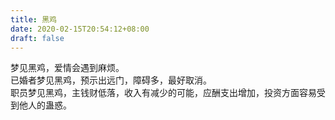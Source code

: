 ```yaml
---
title: 黑鸡
date: 2020-02-15T20:54:12+08:00
draft: false
---
```


梦见黑鸡，爱情会遇到麻烦。<br>
已婚者梦见黑鸡，预示出远门，障碍多，最好取消。<br>
职员梦见黑鸡，主钱财低落，收入有减少的可能，应酬支出增加，投资方面容易受到他人的蛊惑。<br>
